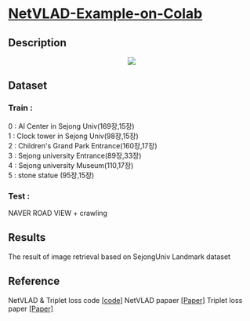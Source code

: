 # [NetVLAD-Example-on-Colab](https://github.com/socome/NetVLAD-Example-on-Colab/blob/master/NetVLAD_manual.ipynb)

## Description

<p align="center">
<img src="https://user-images.githubusercontent.com/44772344/58701146-24cdf800-83dd-11e9-924d-4e5e247bfec3.png">
</p>


## Dataset

### Train : 
0 : AI Center in Sejong Univ(169장,15장) </br>
1 : Clock tower in Sejong Univ(98장,15장)</br>
2 : Children's Grand Park Entrance(160장,17장)</br>
3 : Sejong university Entrance(89장,33장)</br>
4 : Sejong university Museum(110,17장)</br>
5 : stone statue (95장,15장)</br>

### Test :
NAVER ROAD VIEW + crawling </br>

## Results

The result of image retrieval based on SejongUniv Landmark dataset

## Reference

NetVLAD & Triplet loss code  [[code]](https://github.com/lyakaap/NetVLAD-pytorch)
NetVLAD papaer [[Paper]](https://arxiv.org/abs/1511.07247)
Triplet loss paper [[Paper]](https://arxiv.org/abs/1503.03832)
